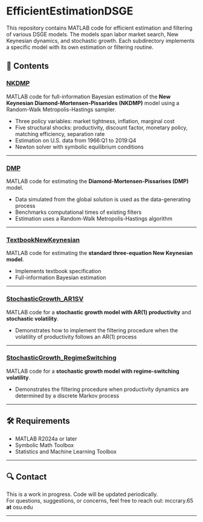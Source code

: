 # EfficientEstimationDSGE

This repository contains MATLAB code for efficient estimation and filtering of various DSGE models. The models span labor market search, New Keynesian dynamics, and stochastic growth. Each subdirectory implements a specific model with its own estimation or filtering routine.

## 📁 Contents

### [NKDMP](NKDMP)
MATLAB code for full-information Bayesian estimation of the **New Keynesian Diamond-Mortensen-Pissarides (NKDMP)** model using a Random-Walk Metropolis-Hastings sampler.

- Three policy variables: market tightness, inflation, marginal cost  
- Five structural shocks: productivity, discount factor, monetary policy, matching efficiency, separation rate  
- Estimation on U.S. data from 1966:Q1 to 2019:Q4  
- Newton solver with symbolic equilibrium conditions

---

### [DMP](DMP)
MATLAB code for estimating the **Diamond-Mortensen-Pissarises (DMP)** model.

- Data simulated from the global solution is used as the data-generating process  
- Benchmarks computational times of existing filters  
- Estimation uses a Random-Walk Metropolis-Hastings algorithm

---

### [TextbookNewKeynesian](TextbookNewKeynesian)
MATLAB code for estimating the **standard three-equation New Keynesian model**.

- Implements textbook specification  
- Full-information Bayesian estimation

---

### [StochasticGrowth_AR1SV](StochasticGrowth_AR1SV)
MATLAB code for a **stochastic growth model with AR(1) productivity** and **stochastic volatility**.

- Demonstrates how to implement the filtering procedure when the volatility of productivity follows an AR(1) process

---

### [StochasticGrowth_RegimeSwitching](StochasticGrowth_RegimeSwitching)
MATLAB code for a **stochastic growth model with regime-switching volatility**.

- Demonstrates the filtering procedure when productivity dynamics are determined by a discrete Markov process

---

## 🛠 Requirements

- MATLAB R2024a or later  
- Symbolic Math Toolbox  
- Statistics and Machine Learning Toolbox

---

## 🔍 Contact

This is a work in progress. Code will be updated periodically.  
For questions, suggestions, or concerns, feel free to reach out: mccrary.65 **at** osu.edu



---
